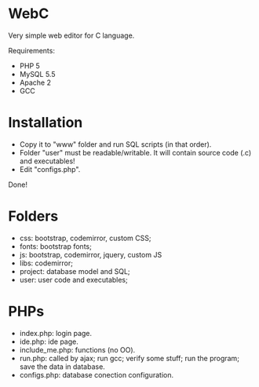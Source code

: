 WebC
====

Very simple web editor for C language.

Requirements:
- PHP 5
- MySQL 5.5
- Apache 2
- GCC

Installation
====

- Copy it to "www" folder and run SQL scripts (in that order).
- Folder "user" must be readable/writable. It will contain source code (.c) and executables!
- Edit "configs.php".

Done!

Folders
====

- css: bootstrap, codemirror, custom CSS;
- fonts: bootstrap fonts;
- js: bootstrap, codemirror, jquery, custom JS
- libs: codemirror;
- project: database model and SQL;
- user: user code and executables;

PHPs
====

- index.php: login page.
- ide.php: ide page.
- include_me.php: functions (no OO).
- run.php: called by ajax; run gcc; verify some stuff; run the program; save the data in database.
- configs.php: database conection configuration.
